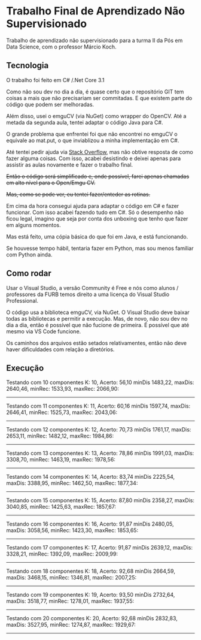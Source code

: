 # Trabalho Final de Aprendizado Não Supervisionado 

Trabalho de aprendizado não supervisionado para a turma II da Pós em Data Science, com o professor Márcio Koch.

## Tecnologia

O trabalho foi feito em C# /.Net Core 3.1

Como não sou dev no dia a dia, é quase certo que o repositório GIT tem coisas a mais que não precisariam ser commitadas. E que existem parte do código que podem ser melhoradas.

Além disso, usei o emguCV (via NuGet) como wrapper do OpenCV. Até a metada da segunda aula, tentei adaptar o código Java para C#.

O grande problema que enfrentei foi que não encontrei no emguCV o equivale ao mat.put, o que inviablizou a minha implementação em C#. 

Até tentei pedir ajuda via [Stack Overflow](https://stackoverflow.com/questions/65864907/emgucv-equivalent-to-java-mat-puti-0-mv), mas não obtive resposta de como fazer alguma coisas. Com isso, acabei desistindo e deixei apenas para assistir as aulas novamente e fazer o trabalho final.

~~Então o código será simplificado e, onde possível, farei apenas chamadas em alto nível para o Open/Emgu CV.~~

~~Mas, como se pode ver, eu tentei fazer/enteder as rotinas.~~

Em cima da hora consegui ajuda para adaptar o código em C# e fazer funcionar. Com isso acabei fazendo tudo em C#. Só o desempenho não ficou legal, imagino que seja por conta dos unboxing que tenho que fazer em alguns momentos. 

Mas está feito, uma cópia básica do que foi em Java, e está funcionando. 

Se houvesse tempo hábil, tentaria fazer em Python, mas sou menos familiar com Python ainda.

## Como rodar

Usar o Visual Studio, a versão Community é Free e nós como alunos / professores da FURB temos direito a uma licença do Visual Studio Professional.

O código usa a biblioteca emguCV, via NuGet. O Visual Studio deve baixar todas as bibliotecas e permitir a execução. Mas, de novo, não sou dev no dia a dia, então é possível que não fucione de primeira. É possível que até mesmo via VS Code funcione. 

Os caminhos dos arquivos estão setados relativamentes, então não deve haver dificuldades com relação a diretórios.

## Execução

Testando com 10 componentes
K: 10, Acerto: 56,10
minDis 1483,22, maxDis: 2640,46, minRec: 1533,93, maxRec: 2066,90:
*********************************************************************
Testando com 11 componentes
K: 11, Acerto: 60,16
minDis 1597,74, maxDis: 2646,41, minRec: 1525,73, maxRec: 2043,06:
*********************************************************************
Testando com 12 componentes
K: 12, Acerto: 70,73
minDis 1761,17, maxDis: 2653,11, minRec: 1482,12, maxRec: 1984,86:
*********************************************************************
Testando com 13 componentes
K: 13, Acerto: 78,86
minDis 1991,03, maxDis: 3308,70, minRec: 1463,19, maxRec: 1978,56:
*********************************************************************
Testando com 14 componentes
K: 14, Acerto: 83,74
minDis 2225,54, maxDis: 3388,95, minRec: 1462,50, maxRec: 1877,34:
*********************************************************************
Testando com 15 componentes
K: 15, Acerto: 87,80
minDis 2358,27, maxDis: 3040,85, minRec: 1425,63, maxRec: 1857,67:
*********************************************************************
Testando com 16 componentes
K: 16, Acerto: 91,87
minDis 2480,05, maxDis: 3058,56, minRec: 1423,30, maxRec: 1853,65:
*********************************************************************
Testando com 17 componentes
K: 17, Acerto: 91,87
minDis 2639,12, maxDis: 3328,21, minRec: 1392,09, maxRec: 2009,99:
*********************************************************************
Testando com 18 componentes
K: 18, Acerto: 92,68
minDis 2664,59, maxDis: 3468,15, minRec: 1346,81, maxRec: 2007,25:
*********************************************************************
Testando com 19 componentes
K: 19, Acerto: 93,50
minDis 2732,64, maxDis: 3518,77, minRec: 1278,01, maxRec: 1937,55:
*********************************************************************
Testando com 20 componentes
K: 20, Acerto: 92,68
minDis 2832,83, maxDis: 3527,95, minRec: 1274,87, maxRec: 1929,67:
*********************************************************************
